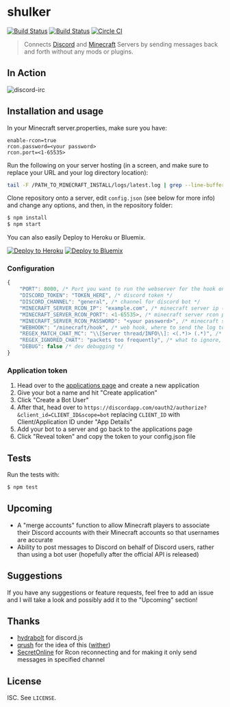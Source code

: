 # shulker

[![Build Status](https://david-dm.org/destruc7i0n/shulker.svg)](https://david-dm.org/destruc7i0n/shulker)
[![Build Status](https://travis-ci.org/destruc7i0n/shulker.svg?branch=master)](https://travis-ci.org/destruc7i0n/shulker)
[![Circle CI](https://circleci.com/gh/destruc7i0n/shulker.svg?style=shield)](https://circleci.com/gh/destruc7i0n/shulker)

> Connects [Discord](https://discordapp.com/) and [Minecraft](https://minecraft.net) Servers by sending messages back and forth without any mods or plugins.

## In Action
![discord-irc](http://s.thedestruc7i0n.ca/p/I5anbg.gif)

## Installation and usage

In your Minecraft server.properties, make sure you have:
```
enable-rcon=true
rcon.password=<your password>
rcon.port=<1-65535>
```

Run the following on your server hosting (in a screen, and make sure to replace your URL and your log directory location):

``` sh
tail -F /PATH_TO_MINECRAFT_INSTALL/logs/latest.log | grep --line-buffered ": <" | while read x ; do echo -ne "$x" | curl -X POST -d @- https://YOUR_URL/minecraft/hook ; done
```

Clone repository onto a server, edit ```config.json``` (see below for more info) and change any options, and then, in the repository folder:
```sh
$ npm install
$ npm start
```
You can also easily Deploy to Heroku or Bluemix.

[![Deploy to Heroku](https://www.herokucdn.com/deploy/button.png)](https://heroku.com/deploy)
[![Deploy to Bluemix](https://bluemix.net/deploy/button.png)](https://bluemix.net/deploy?repository=https://github.com/destruc7i0n/shulker)


### Configuration
```js
{
    "PORT": 8000, /* Port you want to run the webserver for the hook on */
    "DISCORD_TOKEN": "TOKEN_HERE", /* discord token */
    "DISCORD_CHANNEL": "general", /* channel for discord bot */
    "MINECRAFT_SERVER_RCON_IP": "example.com", /* minecraft server ip (make sure you have enabled rcon) */
    "MINECRAFT_SERVER_RCON_PORT": <1-65535>, /* minecraft server rcon port */
    "MINECRAFT_SERVER_RCON_PASSWORD": "<your password>", /* minecraft server rcon password */
    "WEBHOOK": "/minecraft/hook", /* web hook, where to send the log to */
    "REGEX_MATCH_CHAT_MC": "\\[Server thread/INFO\\]: <(.*)> (.*)", /* what to match for chat (best to leave as default) */
    "REGEX_IGNORED_CHAT": "packets too frequently", /* what to ignore, you can put any regex for swear words for example and it will  be ignored */
    "DEBUG": false /* dev debugging */
}
```

### Application token

1. Head over to the [applications page](https://discordapp.com/developers/applications/me#top) and create a new application
2. Give your bot a name and hit "Create application"
3. Click "Create a Bot User"
4. After that, head over to `https://discordapp.com/oauth2/authorize?&client_id=CLIENT_ID&scope=bot` replacing `CLIENT_ID` with Client/Application ID under "App Details"
5. Add your bot to a server and go back to the applications page
6. Click "Reveal token" and copy the token to your config.json file

## Tests
Run the tests with:
```bash
$ npm test
```

## Upcoming
* A "merge accounts" function to allow Minecraft players to associate their Discord accounts with their Minecraft accounts so that usernames are accurate
* Ability to post messages to Discord on behalf of Discord users, rather than using a bot user (hopefully after the official API is released)

## Suggestions
If you have any suggestions or feature requests, feel free to add an issue and I will take a look and possibly add it to the "Upcoming" section!

## Thanks
* [hydrabolt](https://github.com/hydrabolt) for discord.js
* [qrush](https://github.com/qrush) for the idea of this ([wither](https://github.com/qrush/wither))
* [SecretOnline](https://github.com/secretonline) for Rcon reconnecting and for making it only send messages in specified channel 

## License

ISC. See `LICENSE`.
